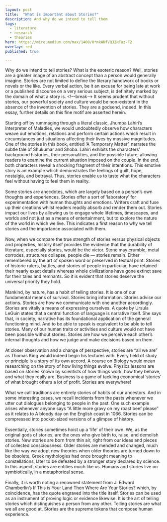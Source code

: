 ```yaml
---
layout: post
title:  "What is Important about Stories?"
description: And why do we intend to tell them
tags:
  - literature
  - research
  - theories
hero: https://miro.medium.com/max/1400/0*mkWHfVQJ2NFuz-F2
overlay: red
published: true

---
```

Why do we intend to tell stories? What is the esoteric reason? Well, stories are a greater image of an abstract concept than a person would generally imagine. Stories are not limited to define the literary handiwork of books or novels or the like. Every verbal action, be it an excuse for being late at work or a published discourse on a very serious subject, is definitely marked by the domain of what a story is. <!–-break-–> It seems prudent that without stories, our powerful society and culture would be non-existent in the absence of the invention of stories. They are a godsend, indeed. In this essay, further details on this fine motif are asserted herein.<br><br>
Starting off by rummaging through a literal classic, Jhumpa Lahiri’s Interpreter of Maladies, we would undoubtedly observe how characters weave out emotions, relations and perform certain actions which result in circumstances and situations affecting their lives by massive magnitudes. One of the stories in this book, entitled ‘A Temporary Matter’, narrates the subtle tale of Shukumar and Shoba. Lahiri exhibits the characters’ background histories, their personalities, and the possible future, allowing readers to examine the current situation imposed on the couple. In the end, both characters reveal a shocking fragment of their intentions. This emotive story is an example which demonstrates the feelings of guilt, hope, nostalgia, and betrayal. Thus, stories enable us to taste what the characters feel without having to feel them in reality.<br><br>
Some stories are anecdotes, which are largely based on a person’s own thoughts and experiences. Stories offer a sort of ‘laboratory’ for experimentation with human thoughts and emotions. Writers craft and fuse up their creations whilst readers readily absorb and render them out. Stories impact our lives by allowing us to engage whole lifetimes, timescapes, and worlds and not just as a means of entertainment, but to explore the nature of the world in which we live. This indicates a first reason to why we tell stories and the importance associated with them.<br><br>
Now, when we compare the true strength of stories versus physical objects and properties, history itself provides the evidence that the durability of literature, especially stories, would be the victor. Stone may crumble, metal corrodes, structures collapse, people die — stories remain. Either remembered by the art of spoken word or preserved in textual print. Stories of historic rulers, battles, and stories of people in particular, have retained their nearly exact details whereas whole civilizations have gone extinct save for their tales and remnants. So it is evident that stories deserve the universal priority they hold.<br><br>
Mankind, by nature, has a habit of telling stories. It is one of our fundamental means of survival. Stories bring information. Stories advise our actions. Stories are how we communicate with one another accordingly. Stories are vitally a means of expressing ourselves. A quote by Ursula LeGuin states that a central function of language is narrative itself. She says that, in society, narrative has its foundational application of the general functioning mind. And to be able to speak is equivalent to be able to tell stories. Many of our human traits or activities and culture would not have been possible without stories. Stories are how we perceive each other’s internal thoughts and how we judge and make decisions based on them.<br><br>
At closer observation and a change of perspective, stories are “all we are” as Thomas King would indeed begin his lectures with. Every field of study or principle is a story of its own accord. A course on Biology would mean researching on the story of how living things evolve. Physics lessons are based on stories known by scientists of how things work, how they behave, and what they really are. Business is a game of tackling economical ‘stories’ of what brought others a lot of profit. Stories are everywhere!<br><br>
What we call traditions are entirely stories of habits of our ancestors. And in some interesting cases, we recall incidents from the pasts whenever we utter out dialogues belonging to people in the past. One such example arises whenever anyone says “A little more gravy on my roast beef please” as it relates to A bloody day on the English coast in 1066. Stories can be compressed into pocket-sized versions of a glimpse of history.<br><br>
Essentially, stories sometimes hoist up a ‘life’ of their own. We, as the original gods of stories, are the ones who give birth to, raise, and demolish stories. New stories are born from thin air, right from our ideas and pieces of collected consciousness. Older stories are mended and changed, much like the way we adopt new theories when older theories are turned down to be obsolete. Greek mythologies had once brought meaning to constellations, later to be defeated by a stronger story declared by science. In this aspect, stories are entities much like us. Humans and stories live on symbiotically, in a metaphorical sense.<br><br>
Finally, it is worth noting a renowned statement from J. Edward Chamberlin’s If This is Your Land Then Where Are Your Stories? which, by coincidence, has the quote engraved into the title itself. Stories can be used as an instrument of proving logic or evidence likewise. It is the art of telling stories which distinguishes a person from any other. Telling stories are what we all are good at. Stories are the supreme tokens that compose human experience.<br><br>
<br><br>

